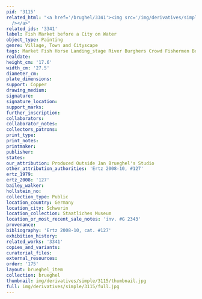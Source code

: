 ```yaml
---
pid: '3115'
related_html: "<a href='/brughel/3341'><img src='/img/derivatives/simple/3341/thumbnail.jpg'
  /></a>"
related_ids: '3341'
label: Fish Market before a City on Water
object_type: Painting
genre: Village, Town and Cityscape
tags: Market Fish Horse Landing_stage River Burghers Crowd Fishermen Boat
realdate: 
height_cm: '17.6'
width_cm: '27.5'
diameter_cm: 
plate_dimensions: 
support: Copper
drawing_medium: 
signature: 
signature_location: 
support_marks: 
further_inscription: 
collaborators: 
collaborator_notes: 
collectors_patrons: 
print_type: 
print_notes: 
printmaker: 
publisher: 
states: 
our_attribution: Produced Outside Jan Brueghel's Studio
other_attribution_authorities: 'Ertz 2008-10, #127'
ertz_1979: 
ertz_2008: '127'
bailey_walker: 
hollstein_no: 
collection_type: Public
location_country: Germany
location_city: Schwerin
location_collection: Staatliches Museum
location_or_most_recent_sale_notes: 'inv. #G 2343'
provenance: 
bibliography: 'Ertz 2008-10, cat. #127'
exhibition_history: 
related_works: '3341'
copies_and_variants: 
curatorial_files: 
external_resources: 
order: '175'
layout: brueghel_item
collection: brueghel
thumbnail: img/derivatives/simple/3115/thumbnail.jpg
full: img/derivatives/simple/3115/full.jpg
---
```

